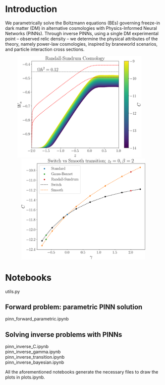 # Introduction

We parametrically solve the Boltzmann equations (BEs) governing freeze-in dark matter (DM) in alternative cosmologies with Physics-Informed Neural Networks (PINNs). Through inverse PINNs, using a single DM experimental point – observed relic density – we determine the physical attributes of the theory, namely power-law cosmologies, inspired by braneworld scenarios, and particle interaction cross sections.

<p align="center">
  <img src="https://github.com/MPedraBento/PINN-Freeze-In/blob/main/plots/ParametricRS.png" width="400" />  &nbsp  &nbsp &nbsp
  <img src="https://github.com/MPedraBento/PINN-Freeze-In/blob/main/plots/SwitchVsSmooth.png" width="400" /> 
</p>

# Notebooks
utils.py

## Forward problem: parametric PINN solution
pinn_forward_parametric.ipynb

## Solving inverse problems with PINNs
pinn_inverse_C.ipynb <br>
pinn_inverse_gamma.ipynb <br>
pinn_inverse_transition.ipynb <br>
pinn_inverse_bayesian.ipynb <br>

All the aforementioned notebooks generate the necessary files to draw the plots in plots.ipynb.
